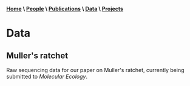 **[Home](index.html) \ [People](people.html) \ [Publications](publications.html) \ [Data](data.html) \ [Projects](projects.html)**

# Data
## Muller's ratchet
Raw sequencing data for our paper on Muller's ratchet, currently being submitted to *Molecular Ecology*.